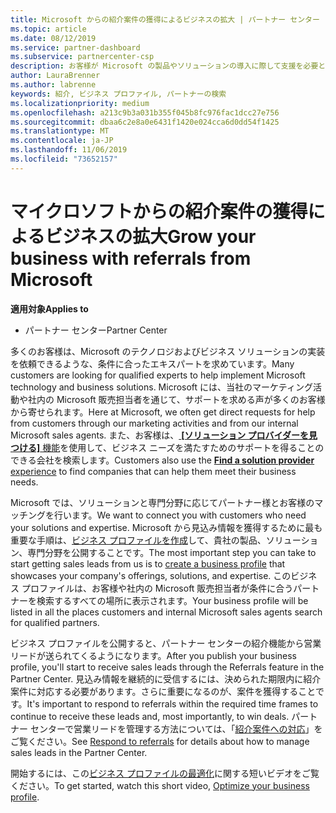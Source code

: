 ```yaml
---
title: Microsoft からの紹介案件の獲得によるビジネスの拡大 | パートナー センター
ms.topic: article
ms.date: 08/12/2019
ms.service: partner-dashboard
ms.subservice: partnercenter-csp
description: お客様が Microsoft の製品やソリューションの導入に際して支援を必要とする場合に、パートナーは見込み客情報を取得し、商談を始めることができます。
author: LauraBrenner
ms.author: labrenne
keywords: 紹介, ビジネス プロファイル, パートナーの検索
ms.localizationpriority: medium
ms.openlocfilehash: a213c9b3a031b355f045b8fc976fac1dcc27e756
ms.sourcegitcommit: dbaa6c2e8a0e6431f1420e024cca6d0dd54f1425
ms.translationtype: MT
ms.contentlocale: ja-JP
ms.lasthandoff: 11/06/2019
ms.locfileid: "73652157"
---
```

<!-- FWLink:  https://go.microsoft.com/fwlink/?linkid=849775 (top of page) -->

# <a name="grow-your-business-with-referrals-from-microsoft"></a><span data-ttu-id="c4da2-104">マイクロソフトからの紹介案件の獲得によるビジネスの拡大</span><span class="sxs-lookup"><span data-stu-id="c4da2-104">Grow your business with referrals from Microsoft</span></span>

<span data-ttu-id="c4da2-105">**適用対象**</span><span class="sxs-lookup"><span data-stu-id="c4da2-105">**Applies to**</span></span>

-  <span data-ttu-id="c4da2-106">パートナー センター</span><span class="sxs-lookup"><span data-stu-id="c4da2-106">Partner Center</span></span>

<span data-ttu-id="c4da2-107">多くのお客様は、Microsoft のテクノロジおよびビジネス ソリューションの実装を依頼できるような、条件に合ったエキスパートを求めています。</span><span class="sxs-lookup"><span data-stu-id="c4da2-107">Many customers are looking for qualified experts to help implement Microsoft technology and business solutions.</span></span> <span data-ttu-id="c4da2-108">Microsoft には、当社のマーケティング活動や社内の Microsoft 販売担当者を通じて、サポートを求める声が多くのお客様から寄せられます。</span><span class="sxs-lookup"><span data-stu-id="c4da2-108">Here at Microsoft, we often get direct requests for help from customers through our marketing activities and from our internal Microsoft sales agents.</span></span> <span data-ttu-id="c4da2-109">また、お客様は、[ **[ソリューション プロバイダーを見つける]** 機能](https://www.microsoft.com/solution-providers/search)を使用して、ビジネス ニーズを満たすためのサポートを得ることのできる会社を検索します。</span><span class="sxs-lookup"><span data-stu-id="c4da2-109">Customers also use the [**Find a solution provider** experience](https://www.microsoft.com/solution-providers/search) to find companies that can help them meet their business needs.</span></span> 

<span data-ttu-id="c4da2-110">Microsoft では、ソリューションと専門分野に応じてパートナー様とお客様のマッチングを行います。</span><span class="sxs-lookup"><span data-stu-id="c4da2-110">We want to connect you with customers who need your solutions and expertise.</span></span> <span data-ttu-id="c4da2-111">Microsoft から見込み情報を獲得するために最も重要な手順は、[ビジネス プロファイルを作成](create-a-marketing-profile.md)して、貴社の製品、ソリューション、専門分野を公開することです。</span><span class="sxs-lookup"><span data-stu-id="c4da2-111">The most important step you can take to start getting sales leads from us is to [create a business profile](create-a-marketing-profile.md) that showcases your company's offerings, solutions, and expertise.</span></span> <span data-ttu-id="c4da2-112">このビジネス プロファイルは、お客様や社内の Microsoft 販売担当者が条件に合うパートナーを検索するすべての場所に表示されます。</span><span class="sxs-lookup"><span data-stu-id="c4da2-112">Your business profile will be listed in all the places customers and internal Microsoft sales agents search for qualified partners.</span></span> 

 <span data-ttu-id="c4da2-113">ビジネス プロファイルを公開すると、パートナー センターの紹介機能から営業リードが送られてくるようになります。</span><span class="sxs-lookup"><span data-stu-id="c4da2-113">After you publish your business profile, you'll start to receive sales leads through the Referrals feature in the Partner Center.</span></span> <span data-ttu-id="c4da2-114">見込み情報を継続的に受信するには、決められた期限内に紹介案件に対応する必要があります。さらに重要になるのが、案件を獲得することです。</span><span class="sxs-lookup"><span data-stu-id="c4da2-114">It's important to respond to referrals within the required time frames to continue to receive these leads and, most importantly, to win deals.</span></span> <span data-ttu-id="c4da2-115">パートナー センターで営業リードを管理する方法については、「[紹介案件への対応](responding-to-referrals.md)」をご覧ください。</span><span class="sxs-lookup"><span data-stu-id="c4da2-115">See [Respond to referrals](responding-to-referrals.md) for details about how to manage sales leads in the Partner Center.</span></span>  

<span data-ttu-id="c4da2-116">開始するには、この[ビジネス プロファイルの最適化](https://player.vimeo.com/video/252788046)に関する短いビデオをご覧ください。</span><span class="sxs-lookup"><span data-stu-id="c4da2-116">To get started, watch this short video, [Optimize your business profile](https://player.vimeo.com/video/252788046).</span></span>  

<!-- 
*  [Analyze your business profile](analyze-your-marketing-profile.md) Regularly review and optimize your business profile to make sure you're getting in front of your target customers.
-->
